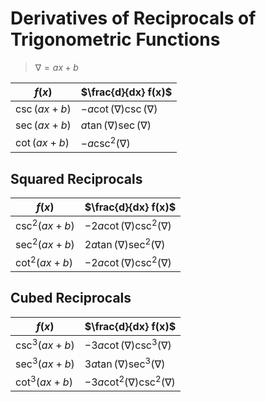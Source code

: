 # Derivatives of Reciprocals of Trigonometric Functions

> $\nabla = ax+b$

| $f(x)$ | $\frac{d}{dx} f(x)$ |
|--|--|
| $\csc(ax+b)$ | $-a \cot(\nabla) \csc(\nabla)$ |
| $\sec(ax+b)$ | $a \tan(\nabla) \sec(\nabla)$ |
| $\cot(ax+b)$ | $-a \csc^2(\nabla)$ |

## Squared Reciprocals

| $f(x)$ | $\frac{d}{dx} f(x)$ |
|--|--|
| $\csc^2(ax+b)$ | $-2a \cot(\nabla) \csc^2(\nabla)$ |
| $\sec^2(ax+b)$ | $2a \tan(\nabla) \sec^2(\nabla)$ |
| $\cot^2(ax+b)$ | $-2a \cot(\nabla) \csc^2(\nabla)$ |

## Cubed Reciprocals

| $f(x)$ | $\frac{d}{dx} f(x)$ |
|--|--|
| $\csc^3(ax+b)$ | $-3a \cot(\nabla) \csc^3(\nabla)$ |
| $\sec^3(ax+b)$ | $3a \tan(\nabla) \sec^3(\nabla)$ |
| $\cot^3(ax+b)$ | $-3a \cot^2(\nabla) \csc^2(\nabla)$ |

